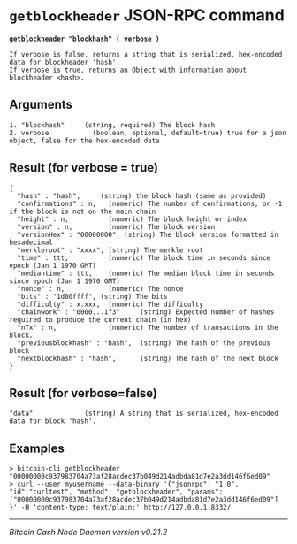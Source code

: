 `getblockheader` JSON-RPC command
=================================

**`getblockheader "blockhash" ( verbose )`**

```
If verbose is false, returns a string that is serialized, hex-encoded data for blockheader 'hash'.
If verbose is true, returns an Object with information about blockheader <hash>.
```

Arguments
---------

```
1. "blockhash"     (string, required) The block hash
2. verbose           (boolean, optional, default=true) true for a json object, false for the hex-encoded data
```

Result (for verbose = true)
---------------------------

```
{
  "hash" : "hash",     (string) the block hash (same as provided)
  "confirmations" : n,   (numeric) The number of confirmations, or -1 if the block is not on the main chain
  "height" : n,          (numeric) The block height or index
  "version" : n,         (numeric) The block version
  "versionHex" : "00000000", (string) The block version formatted in hexadecimal
  "merkleroot" : "xxxx", (string) The merkle root
  "time" : ttt,          (numeric) The block time in seconds since epoch (Jan 1 1970 GMT)
  "mediantime" : ttt,    (numeric) The median block time in seconds since epoch (Jan 1 1970 GMT)
  "nonce" : n,           (numeric) The nonce
  "bits" : "1d00ffff", (string) The bits
  "difficulty" : x.xxx,  (numeric) The difficulty
  "chainwork" : "0000...1f3"     (string) Expected number of hashes required to produce the current chain (in hex)
  "nTx" : n,             (numeric) The number of transactions in the block.
  "previousblockhash" : "hash",  (string) The hash of the previous block
  "nextblockhash" : "hash",      (string) The hash of the next block
}
```

Result (for verbose=false)
--------------------------

```
"data"             (string) A string that is serialized, hex-encoded data for block 'hash'.
```

Examples
--------

```
> bitcoin-cli getblockheader "00000000c937983704a73af28acdec37b049d214adbda81d7e2a3dd146f6ed09"
> curl --user myusername --data-binary '{"jsonrpc": "1.0", "id":"curltest", "method": "getblockheader", "params": ["00000000c937983704a73af28acdec37b049d214adbda81d7e2a3dd146f6ed09"] }' -H 'content-type: text/plain;' http://127.0.0.1:8332/
```

***

*Bitcoin Cash Node Daemon version v0.21.2*
